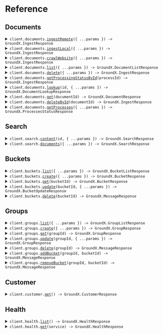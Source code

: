 # Reference

## Documents

<details><summary><code>client.documents.<a href="/src/api/resources/documents/client/Client.ts">ingestRemote</a>({ ...params }) -> GroundX.IngestResponse</code></summary>
<dl>
<dd>

#### 📝 Description

<dl>
<dd>

<dl>
<dd>

Ingest documents hosted on public URLs into a GroundX bucket.

[Supported Document Types and Ingest Capacities](https://docs.eyelevel.ai/documentation/fundamentals/document-types-and-ingest-capacities)

</dd>
</dl>
</dd>
</dl>

#### 🔌 Usage

<dl>
<dd>

<dl>
<dd>

```typescript
await client.documents.ingestRemote({
    documents: [
        {
            bucketId: 1234,
            fileName: "my_file1.txt",
            fileType: "txt",
            sourceUrl: "https://my.source.url.com/file1.txt",
        },
    ],
});
```

</dd>
</dl>
</dd>
</dl>

#### ⚙️ Parameters

<dl>
<dd>

<dl>
<dd>

**request:** `GroundX.DocumentRemoteIngestRequest`

</dd>
</dl>

<dl>
<dd>

**requestOptions:** `Documents.RequestOptions`

</dd>
</dl>
</dd>
</dl>

</dd>
</dl>
</details>

<details><summary><code>client.documents.<a href="/src/api/resources/documents/client/Client.ts">ingestLocal</a>({ ...params }) -> GroundX.IngestResponse</code></summary>
<dl>
<dd>

#### 📝 Description

<dl>
<dd>

<dl>
<dd>

Upload documents hosted on a local file system into a GroundX bucket.

[Supported Document Types and Ingest Capacities](https://docs.eyelevel.ai/documentation/fundamentals/document-types-and-ingest-capacities)

</dd>
</dl>
</dd>
</dl>

#### 🔌 Usage

<dl>
<dd>

<dl>
<dd>

```typescript
await client.documents.ingestLocal([
    {
        blob: "blob",
        metadata: {
            bucketId: 1234,
            fileName: "my_file1.txt",
            fileType: "txt",
        },
    },
]);
```

</dd>
</dl>
</dd>
</dl>

#### ⚙️ Parameters

<dl>
<dd>

<dl>
<dd>

**request:** `GroundX.DocumentLocalIngestRequest`

</dd>
</dl>

<dl>
<dd>

**requestOptions:** `Documents.RequestOptions`

</dd>
</dl>
</dd>
</dl>

</dd>
</dl>
</details>

<details><summary><code>client.documents.<a href="/src/api/resources/documents/client/Client.ts">crawlWebsite</a>({ ...params }) -> GroundX.IngestResponse</code></summary>
<dl>
<dd>

#### 📝 Description

<dl>
<dd>

<dl>
<dd>

Upload the content of a publicly accessible website for ingestion into a GroundX bucket. This is done by following links within a specified URL, recursively, up to a specified depth or number of pages.

Note1: This endpoint is currently not supported for on-prem deployments.
Note2: The `source_url` must include the protocol, http:// or https://.

[Supported Document Types and Ingest Capacities](https://docs.eyelevel.ai/documentation/fundamentals/document-types-and-ingest-capacities)

</dd>
</dl>
</dd>
</dl>

#### 🔌 Usage

<dl>
<dd>

<dl>
<dd>

```typescript
await client.documents.crawlWebsite({
    websites: [
        {
            bucketId: 1234,
            cap: 10,
            depth: 2,
            searchData: {
                key: "value",
            },
            sourceUrl: "https://my.website.com",
        },
    ],
});
```

</dd>
</dl>
</dd>
</dl>

#### ⚙️ Parameters

<dl>
<dd>

<dl>
<dd>

**request:** `GroundX.WebsiteCrawlRequest`

</dd>
</dl>

<dl>
<dd>

**requestOptions:** `Documents.RequestOptions`

</dd>
</dl>
</dd>
</dl>

</dd>
</dl>
</details>

<details><summary><code>client.documents.<a href="/src/api/resources/documents/client/Client.ts">list</a>({ ...params }) -> GroundX.DocumentListResponse</code></summary>
<dl>
<dd>

#### 📝 Description

<dl>
<dd>

<dl>
<dd>

lookup all documents across all resources which are currently on GroundX

</dd>
</dl>
</dd>
</dl>

#### 🔌 Usage

<dl>
<dd>

<dl>
<dd>

```typescript
await client.documents.list({
    n: 1,
    filter: "filter",
    sort: "name",
    sortOrder: "asc",
    status: "queued",
    nextToken: "nextToken",
});
```

</dd>
</dl>
</dd>
</dl>

#### ⚙️ Parameters

<dl>
<dd>

<dl>
<dd>

**request:** `GroundX.DocumentsListRequest`

</dd>
</dl>

<dl>
<dd>

**requestOptions:** `Documents.RequestOptions`

</dd>
</dl>
</dd>
</dl>

</dd>
</dl>
</details>

<details><summary><code>client.documents.<a href="/src/api/resources/documents/client/Client.ts">delete</a>({ ...params }) -> GroundX.IngestResponse</code></summary>
<dl>
<dd>

#### 📝 Description

<dl>
<dd>

<dl>
<dd>

Delete multiple documents hosted on GroundX

</dd>
</dl>
</dd>
</dl>

#### 🔌 Usage

<dl>
<dd>

<dl>
<dd>

```typescript
await client.documents.delete({
    documentIds: "123e4567-e89b-12d3-a456-426614174000,9f7c11a6-24b8-4d52-a9f3-90a7e70a9e49",
});
```

</dd>
</dl>
</dd>
</dl>

#### ⚙️ Parameters

<dl>
<dd>

<dl>
<dd>

**request:** `GroundX.DocumentsDeleteRequest`

</dd>
</dl>

<dl>
<dd>

**requestOptions:** `Documents.RequestOptions`

</dd>
</dl>
</dd>
</dl>

</dd>
</dl>
</details>

<details><summary><code>client.documents.<a href="/src/api/resources/documents/client/Client.ts">getProcessingStatusById</a>(processId) -> GroundX.IngestResponse</code></summary>
<dl>
<dd>

#### 📝 Description

<dl>
<dd>

<dl>
<dd>

Get the current status of an ingest, initiated with documents.ingest_remote, documents.ingest_local, or documents.crawl_website, by specifying the processId (the processId is included in the response of the documents.ingest functions).

</dd>
</dl>
</dd>
</dl>

#### 🔌 Usage

<dl>
<dd>

<dl>
<dd>

```typescript
await client.documents.getProcessingStatusById("processId");
```

</dd>
</dl>
</dd>
</dl>

#### ⚙️ Parameters

<dl>
<dd>

<dl>
<dd>

**processId:** `string` — the processId for the ingest process being checked

</dd>
</dl>

<dl>
<dd>

**requestOptions:** `Documents.RequestOptions`

</dd>
</dl>
</dd>
</dl>

</dd>
</dl>
</details>

<details><summary><code>client.documents.<a href="/src/api/resources/documents/client/Client.ts">lookup</a>(id, { ...params }) -> GroundX.DocumentLookupResponse</code></summary>
<dl>
<dd>

#### 📝 Description

<dl>
<dd>

<dl>
<dd>

lookup the document(s) associated with a processId, bucketId, or groupId.

</dd>
</dl>
</dd>
</dl>

#### 🔌 Usage

<dl>
<dd>

<dl>
<dd>

```typescript
await client.documents.lookup(1, {
    n: 1,
    filter: "filter",
    sort: "name",
    sortOrder: "asc",
    status: "queued",
    nextToken: "nextToken",
});
```

</dd>
</dl>
</dd>
</dl>

#### ⚙️ Parameters

<dl>
<dd>

<dl>
<dd>

**id:** `number` — a processId, bucketId, or groupId

</dd>
</dl>

<dl>
<dd>

**request:** `GroundX.DocumentsLookupRequest`

</dd>
</dl>

<dl>
<dd>

**requestOptions:** `Documents.RequestOptions`

</dd>
</dl>
</dd>
</dl>

</dd>
</dl>
</details>

<details><summary><code>client.documents.<a href="/src/api/resources/documents/client/Client.ts">get</a>(documentId) -> GroundX.DocumentResponse</code></summary>
<dl>
<dd>

#### 📝 Description

<dl>
<dd>

<dl>
<dd>

Look up an existing document by documentId.

</dd>
</dl>
</dd>
</dl>

#### 🔌 Usage

<dl>
<dd>

<dl>
<dd>

```typescript
await client.documents.get("documentId");
```

</dd>
</dl>
</dd>
</dl>

#### ⚙️ Parameters

<dl>
<dd>

<dl>
<dd>

**documentId:** `string` — The documentId of the document for which GroundX information will be provided.

</dd>
</dl>

<dl>
<dd>

**requestOptions:** `Documents.RequestOptions`

</dd>
</dl>
</dd>
</dl>

</dd>
</dl>
</details>

<details><summary><code>client.documents.<a href="/src/api/resources/documents/client/Client.ts">deleteById</a>(documentId) -> GroundX.IngestResponse</code></summary>
<dl>
<dd>

#### 📝 Description

<dl>
<dd>

<dl>
<dd>

Delete a single document hosted on GroundX

</dd>
</dl>
</dd>
</dl>

#### 🔌 Usage

<dl>
<dd>

<dl>
<dd>

```typescript
await client.documents.deleteById("documentId");
```

</dd>
</dl>
</dd>
</dl>

#### ⚙️ Parameters

<dl>
<dd>

<dl>
<dd>

**documentId:** `string` — A documentId which correspond to a document ingested by GroundX

</dd>
</dl>

<dl>
<dd>

**requestOptions:** `Documents.RequestOptions`

</dd>
</dl>
</dd>
</dl>

</dd>
</dl>
</details>

<details><summary><code>client.documents.<a href="/src/api/resources/documents/client/Client.ts">getProcesses</a>({ ...params }) -> GroundX.ProcessesStatusResponse</code></summary>
<dl>
<dd>

#### 📝 Description

<dl>
<dd>

<dl>
<dd>

Get a list of ingest process requests, sorted from most recent to least.

</dd>
</dl>
</dd>
</dl>

#### 🔌 Usage

<dl>
<dd>

<dl>
<dd>

```typescript
await client.documents.getProcesses({
    n: 1,
    status: "queued",
});
```

</dd>
</dl>
</dd>
</dl>

#### ⚙️ Parameters

<dl>
<dd>

<dl>
<dd>

**request:** `GroundX.DocumentsGetProcessesRequest`

</dd>
</dl>

<dl>
<dd>

**requestOptions:** `Documents.RequestOptions`

</dd>
</dl>
</dd>
</dl>

</dd>
</dl>
</details>

## Search

<details><summary><code>client.search.<a href="/src/api/resources/search/client/Client.ts">content</a>(id, { ...params }) -> GroundX.SearchResponse</code></summary>
<dl>
<dd>

#### 📝 Description

<dl>
<dd>

<dl>
<dd>

Search documents on GroundX for the most relevant information to a given query.
The result of this query is typically used in one of two ways; `result.search.text` can be used to provide context to a language model, facilitating RAG, or `result.search.results` can be used to observe chunks of text which are relevant to the query, facilitating citation.

</dd>
</dl>
</dd>
</dl>

#### 🔌 Usage

<dl>
<dd>

<dl>
<dd>

```typescript
await client.search.content(1, {
    n: 1,
    nextToken: "eyJ0eXAiOiJKV1QiLCJhbGciOiJIUzI1NiJ9",
    verbosity: 1,
    query: "my search query",
});
```

</dd>
</dl>
</dd>
</dl>

#### ⚙️ Parameters

<dl>
<dd>

<dl>
<dd>

**id:** `GroundX.SearchContentRequestId` — The bucketId, groupId, or documentId to be searched. The document or documents within the specified container will be compared to the query, and relevant information will be extracted.

</dd>
</dl>

<dl>
<dd>

**request:** `GroundX.SearchRequest`

</dd>
</dl>

<dl>
<dd>

**requestOptions:** `Search.RequestOptions`

</dd>
</dl>
</dd>
</dl>

</dd>
</dl>
</details>

<details><summary><code>client.search.<a href="/src/api/resources/search/client/Client.ts">documents</a>({ ...params }) -> GroundX.SearchResponse</code></summary>
<dl>
<dd>

#### 📝 Description

<dl>
<dd>

<dl>
<dd>

Search documents on GroundX for the most relevant information to a given query by documentId(s).
The result of this query is typically used in one of two ways; `result.search.text` can be used to provide context to a language model, facilitating RAG, or `result.search.results` can be used to observe chunks of text which are relevant to the query, facilitating citation.

</dd>
</dl>
</dd>
</dl>

#### 🔌 Usage

<dl>
<dd>

<dl>
<dd>

```typescript
await client.search.documents({
    n: 1,
    nextToken: "eyJ0eXAiOiJKV1QiLCJhbGciOiJIUzI1NiJ9",
    verbosity: 1,
    query: "my search query",
    documentIds: ["docUUID1", "docUUID2"],
});
```

</dd>
</dl>
</dd>
</dl>

#### ⚙️ Parameters

<dl>
<dd>

<dl>
<dd>

**request:** `GroundX.SearchDocumentsRequest`

</dd>
</dl>

<dl>
<dd>

**requestOptions:** `Search.RequestOptions`

</dd>
</dl>
</dd>
</dl>

</dd>
</dl>
</details>

## Buckets

<details><summary><code>client.buckets.<a href="/src/api/resources/buckets/client/Client.ts">list</a>({ ...params }) -> GroundX.BucketListResponse</code></summary>
<dl>
<dd>

#### 📝 Description

<dl>
<dd>

<dl>
<dd>

List all buckets within your GroundX account

</dd>
</dl>
</dd>
</dl>

#### 🔌 Usage

<dl>
<dd>

<dl>
<dd>

```typescript
await client.buckets.list({
    n: 1,
    nextToken: "nextToken",
});
```

</dd>
</dl>
</dd>
</dl>

#### ⚙️ Parameters

<dl>
<dd>

<dl>
<dd>

**request:** `GroundX.BucketsListRequest`

</dd>
</dl>

<dl>
<dd>

**requestOptions:** `Buckets.RequestOptions`

</dd>
</dl>
</dd>
</dl>

</dd>
</dl>
</details>

<details><summary><code>client.buckets.<a href="/src/api/resources/buckets/client/Client.ts">create</a>({ ...params }) -> GroundX.BucketResponse</code></summary>
<dl>
<dd>

#### 📝 Description

<dl>
<dd>

<dl>
<dd>

Create a new bucket.

</dd>
</dl>
</dd>
</dl>

#### 🔌 Usage

<dl>
<dd>

<dl>
<dd>

```typescript
await client.buckets.create({
    name: "your_bucket_name",
});
```

</dd>
</dl>
</dd>
</dl>

#### ⚙️ Parameters

<dl>
<dd>

<dl>
<dd>

**request:** `GroundX.BucketCreateRequest`

</dd>
</dl>

<dl>
<dd>

**requestOptions:** `Buckets.RequestOptions`

</dd>
</dl>
</dd>
</dl>

</dd>
</dl>
</details>

<details><summary><code>client.buckets.<a href="/src/api/resources/buckets/client/Client.ts">get</a>(bucketId) -> GroundX.BucketResponse</code></summary>
<dl>
<dd>

#### 📝 Description

<dl>
<dd>

<dl>
<dd>

Look up a specific bucket by its bucketId.

</dd>
</dl>
</dd>
</dl>

#### 🔌 Usage

<dl>
<dd>

<dl>
<dd>

```typescript
await client.buckets.get(1);
```

</dd>
</dl>
</dd>
</dl>

#### ⚙️ Parameters

<dl>
<dd>

<dl>
<dd>

**bucketId:** `number` — The bucketId of the bucket to look up.

</dd>
</dl>

<dl>
<dd>

**requestOptions:** `Buckets.RequestOptions`

</dd>
</dl>
</dd>
</dl>

</dd>
</dl>
</details>

<details><summary><code>client.buckets.<a href="/src/api/resources/buckets/client/Client.ts">update</a>(bucketId, { ...params }) -> GroundX.BucketUpdateResponse</code></summary>
<dl>
<dd>

#### 📝 Description

<dl>
<dd>

<dl>
<dd>

Rename a bucket.

</dd>
</dl>
</dd>
</dl>

#### 🔌 Usage

<dl>
<dd>

<dl>
<dd>

```typescript
await client.buckets.update(1, {
    newName: "your_bucket_name",
});
```

</dd>
</dl>
</dd>
</dl>

#### ⚙️ Parameters

<dl>
<dd>

<dl>
<dd>

**bucketId:** `number` — The bucketId of the bucket being updated.

</dd>
</dl>

<dl>
<dd>

**request:** `GroundX.BucketUpdateRequest`

</dd>
</dl>

<dl>
<dd>

**requestOptions:** `Buckets.RequestOptions`

</dd>
</dl>
</dd>
</dl>

</dd>
</dl>
</details>

<details><summary><code>client.buckets.<a href="/src/api/resources/buckets/client/Client.ts">delete</a>(bucketId) -> GroundX.MessageResponse</code></summary>
<dl>
<dd>

#### 📝 Description

<dl>
<dd>

<dl>
<dd>

Delete a bucket.

</dd>
</dl>
</dd>
</dl>

#### 🔌 Usage

<dl>
<dd>

<dl>
<dd>

```typescript
await client.buckets.delete(1);
```

</dd>
</dl>
</dd>
</dl>

#### ⚙️ Parameters

<dl>
<dd>

<dl>
<dd>

**bucketId:** `number` — The bucketId of the bucket being deleted.

</dd>
</dl>

<dl>
<dd>

**requestOptions:** `Buckets.RequestOptions`

</dd>
</dl>
</dd>
</dl>

</dd>
</dl>
</details>

## Groups

<details><summary><code>client.groups.<a href="/src/api/resources/groups/client/Client.ts">list</a>({ ...params }) -> GroundX.GroupListResponse</code></summary>
<dl>
<dd>

#### 📝 Description

<dl>
<dd>

<dl>
<dd>

list all groups within your GroundX account.

</dd>
</dl>
</dd>
</dl>

#### 🔌 Usage

<dl>
<dd>

<dl>
<dd>

```typescript
await client.groups.list({
    n: 1,
    nextToken: "nextToken",
});
```

</dd>
</dl>
</dd>
</dl>

#### ⚙️ Parameters

<dl>
<dd>

<dl>
<dd>

**request:** `GroundX.GroupsListRequest`

</dd>
</dl>

<dl>
<dd>

**requestOptions:** `Groups.RequestOptions`

</dd>
</dl>
</dd>
</dl>

</dd>
</dl>
</details>

<details><summary><code>client.groups.<a href="/src/api/resources/groups/client/Client.ts">create</a>({ ...params }) -> GroundX.GroupResponse</code></summary>
<dl>
<dd>

#### 📝 Description

<dl>
<dd>

<dl>
<dd>

create a new group, a group being a collection of buckets which can be searched.

</dd>
</dl>
</dd>
</dl>

#### 🔌 Usage

<dl>
<dd>

<dl>
<dd>

```typescript
await client.groups.create({
    name: "your_group_name",
});
```

</dd>
</dl>
</dd>
</dl>

#### ⚙️ Parameters

<dl>
<dd>

<dl>
<dd>

**request:** `GroundX.GroupCreateRequest`

</dd>
</dl>

<dl>
<dd>

**requestOptions:** `Groups.RequestOptions`

</dd>
</dl>
</dd>
</dl>

</dd>
</dl>
</details>

<details><summary><code>client.groups.<a href="/src/api/resources/groups/client/Client.ts">get</a>(groupId) -> GroundX.GroupResponse</code></summary>
<dl>
<dd>

#### 📝 Description

<dl>
<dd>

<dl>
<dd>

look up a specific group by its groupId.

</dd>
</dl>
</dd>
</dl>

#### 🔌 Usage

<dl>
<dd>

<dl>
<dd>

```typescript
await client.groups.get(1);
```

</dd>
</dl>
</dd>
</dl>

#### ⚙️ Parameters

<dl>
<dd>

<dl>
<dd>

**groupId:** `number` — The groupId of the group to look up.

</dd>
</dl>

<dl>
<dd>

**requestOptions:** `Groups.RequestOptions`

</dd>
</dl>
</dd>
</dl>

</dd>
</dl>
</details>

<details><summary><code>client.groups.<a href="/src/api/resources/groups/client/Client.ts">update</a>(groupId, { ...params }) -> GroundX.GroupResponse</code></summary>
<dl>
<dd>

#### 📝 Description

<dl>
<dd>

<dl>
<dd>

Rename a group

</dd>
</dl>
</dd>
</dl>

#### 🔌 Usage

<dl>
<dd>

<dl>
<dd>

```typescript
await client.groups.update(1, {
    newName: "your_group_name",
});
```

</dd>
</dl>
</dd>
</dl>

#### ⚙️ Parameters

<dl>
<dd>

<dl>
<dd>

**groupId:** `number` — The groupId of the group to update.

</dd>
</dl>

<dl>
<dd>

**request:** `GroundX.GroupUpdateRequest`

</dd>
</dl>

<dl>
<dd>

**requestOptions:** `Groups.RequestOptions`

</dd>
</dl>
</dd>
</dl>

</dd>
</dl>
</details>

<details><summary><code>client.groups.<a href="/src/api/resources/groups/client/Client.ts">delete</a>(groupId) -> GroundX.MessageResponse</code></summary>
<dl>
<dd>

#### 📝 Description

<dl>
<dd>

<dl>
<dd>

Delete a group.

</dd>
</dl>
</dd>
</dl>

#### 🔌 Usage

<dl>
<dd>

<dl>
<dd>

```typescript
await client.groups.delete(1);
```

</dd>
</dl>
</dd>
</dl>

#### ⚙️ Parameters

<dl>
<dd>

<dl>
<dd>

**groupId:** `number` — The groupId of the group to be deleted.

</dd>
</dl>

<dl>
<dd>

**requestOptions:** `Groups.RequestOptions`

</dd>
</dl>
</dd>
</dl>

</dd>
</dl>
</details>

<details><summary><code>client.groups.<a href="/src/api/resources/groups/client/Client.ts">addBucket</a>(groupId, bucketId) -> GroundX.MessageResponse</code></summary>
<dl>
<dd>

#### 📝 Description

<dl>
<dd>

<dl>
<dd>

Add an existing bucket to an existing group. Buckets and groups can be associated many to many.

</dd>
</dl>
</dd>
</dl>

#### 🔌 Usage

<dl>
<dd>

<dl>
<dd>

```typescript
await client.groups.addBucket(1, 1);
```

</dd>
</dl>
</dd>
</dl>

#### ⚙️ Parameters

<dl>
<dd>

<dl>
<dd>

**groupId:** `number` — The groupId of the group which the bucket will be added to.

</dd>
</dl>

<dl>
<dd>

**bucketId:** `number` — The bucketId of the bucket being added to the group.

</dd>
</dl>

<dl>
<dd>

**requestOptions:** `Groups.RequestOptions`

</dd>
</dl>
</dd>
</dl>

</dd>
</dl>
</details>

<details><summary><code>client.groups.<a href="/src/api/resources/groups/client/Client.ts">removeBucket</a>(groupId, bucketId) -> GroundX.MessageResponse</code></summary>
<dl>
<dd>

#### 📝 Description

<dl>
<dd>

<dl>
<dd>

remove a bucket from a group. Buckets and groups can be associated many to many, this removes one bucket to group association without disturbing others.

</dd>
</dl>
</dd>
</dl>

#### 🔌 Usage

<dl>
<dd>

<dl>
<dd>

```typescript
await client.groups.removeBucket(1, 1);
```

</dd>
</dl>
</dd>
</dl>

#### ⚙️ Parameters

<dl>
<dd>

<dl>
<dd>

**groupId:** `number` — The groupId of the group which the bucket will be removed from.

</dd>
</dl>

<dl>
<dd>

**bucketId:** `number` — The bucketId of the bucket which will be removed from the group.

</dd>
</dl>

<dl>
<dd>

**requestOptions:** `Groups.RequestOptions`

</dd>
</dl>
</dd>
</dl>

</dd>
</dl>
</details>

## Customer

<details><summary><code>client.customer.<a href="/src/api/resources/customer/client/Client.ts">get</a>() -> GroundX.CustomerResponse</code></summary>
<dl>
<dd>

#### 📝 Description

<dl>
<dd>

<dl>
<dd>

Get the account information associated with the API key.

</dd>
</dl>
</dd>
</dl>

#### 🔌 Usage

<dl>
<dd>

<dl>
<dd>

```typescript
await client.customer.get();
```

</dd>
</dl>
</dd>
</dl>

#### ⚙️ Parameters

<dl>
<dd>

<dl>
<dd>

**requestOptions:** `Customer.RequestOptions`

</dd>
</dl>
</dd>
</dl>

</dd>
</dl>
</details>

## Health

<details><summary><code>client.health.<a href="/src/api/resources/health/client/Client.ts">list</a>() -> GroundX.HealthResponse</code></summary>
<dl>
<dd>

#### 📝 Description

<dl>
<dd>

<dl>
<dd>

List the current health status of all services. Statuses update every 5 minutes.

</dd>
</dl>
</dd>
</dl>

#### 🔌 Usage

<dl>
<dd>

<dl>
<dd>

```typescript
await client.health.list();
```

</dd>
</dl>
</dd>
</dl>

#### ⚙️ Parameters

<dl>
<dd>

<dl>
<dd>

**requestOptions:** `Health.RequestOptions`

</dd>
</dl>
</dd>
</dl>

</dd>
</dl>
</details>

<details><summary><code>client.health.<a href="/src/api/resources/health/client/Client.ts">get</a>(service) -> GroundX.HealthResponse</code></summary>
<dl>
<dd>

#### 📝 Description

<dl>
<dd>

<dl>
<dd>

Look up the current health status of a specific service. Statuses update every 5 minutes.

</dd>
</dl>
</dd>
</dl>

#### 🔌 Usage

<dl>
<dd>

<dl>
<dd>

```typescript
await client.health.get("search");
```

</dd>
</dl>
</dd>
</dl>

#### ⚙️ Parameters

<dl>
<dd>

<dl>
<dd>

**service:** `string` — The name of the service to look up.

</dd>
</dl>

<dl>
<dd>

**requestOptions:** `Health.RequestOptions`

</dd>
</dl>
</dd>
</dl>

</dd>
</dl>
</details>
